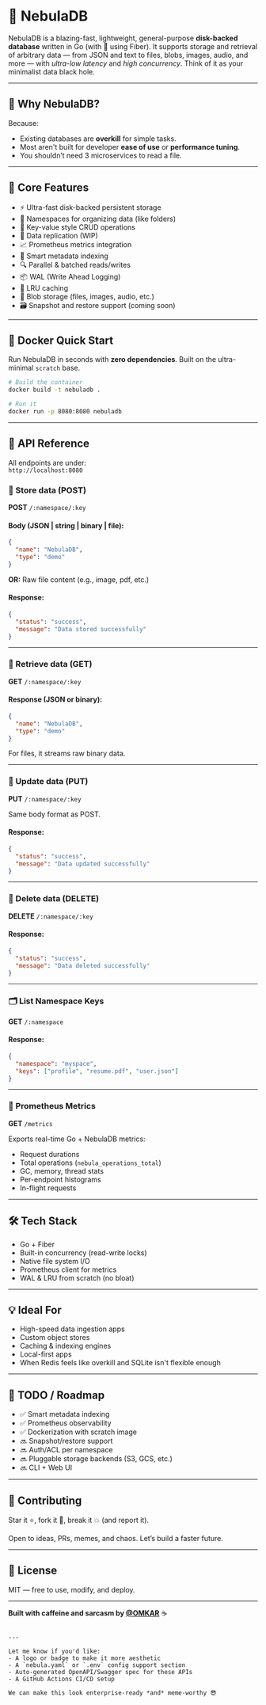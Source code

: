# 🌌 NebulaDB

NebulaDB is a blazing-fast, lightweight, general-purpose **disk-backed database** written in Go (with 🧠 using Fiber). It supports storage and retrieval of arbitrary data — from JSON and text to files, blobs, images, audio, and more — with *ultra-low latency* and *high concurrency*. Think of it as your minimalist data black hole.

---

## 🚀 Why NebulaDB?

Because:

- Existing databases are **overkill** for simple tasks.
- Most aren't built for developer **ease of use** or **performance tuning**.
- You shouldn’t need 3 microservices to read a file.

---

## 🧠 Core Features

- ⚡ Ultra-fast disk-backed persistent storage
- 📁 Namespaces for organizing data (like folders)
- 🔐 Key-value style CRUD operations
- 🔁 Data replication (WIP)
- 📈 Prometheus metrics integration
- 🔄 Smart metadata indexing
- 🔍 Parallel & batched reads/writes
- 📦 WAL (Write Ahead Logging)
- 🧊 LRU caching
- 📎 Blob storage (files, images, audio, etc.)
- 🗃️ Snapshot and restore support (coming soon)

---

## 🐳 Docker Quick Start

Run NebulaDB in seconds with **zero dependencies**. Built on the ultra-minimal `scratch` base.

```bash
# Build the container
docker build -t nebuladb .

# Run it
docker run -p 8080:8080 nebuladb
```

---

## 📡 API Reference

All endpoints are under:  
`http://localhost:8080`

### 🔸 Store data (POST)

**POST** `/:namespace/:key`

#### Body (JSON | string | binary | file):
```json
{
  "name": "NebulaDB",
  "type": "demo"
}
```

**OR:** Raw file content (e.g., image, pdf, etc.)

#### Response:
```json
{
  "status": "success",
  "message": "Data stored successfully"
}
```

---

### 🔹 Retrieve data (GET)

**GET** `/:namespace/:key`

#### Response (JSON or binary):
```json
{
  "name": "NebulaDB",
  "type": "demo"
}
```

For files, it streams raw binary data.

---

### 🔸 Update data (PUT)

**PUT** `/:namespace/:key`

Same body format as POST.

#### Response:
```json
{
  "status": "success",
  "message": "Data updated successfully"
}
```

---

### 🔻 Delete data (DELETE)

**DELETE** `/:namespace/:key`

#### Response:
```json
{
  "status": "success",
  "message": "Data deleted successfully"
}
```

---

### 🗂️ List Namespace Keys

**GET** `/:namespace`

#### Response:
```json
{
  "namespace": "myspace",
  "keys": ["profile", "resume.pdf", "user.json"]
}
```

---

### 🧪 Prometheus Metrics

**GET** `/metrics`

Exports real-time Go + NebulaDB metrics:

- Request durations
- Total operations (`nebula_operations_total`)
- GC, memory, thread stats
- Per-endpoint histograms
- In-flight requests

---

## 🛠 Tech Stack

- Go + Fiber
- Built-in concurrency (read-write locks)
- Native file system I/O
- Prometheus client for metrics
- WAL & LRU from scratch (no bloat)

---

## 💡 Ideal For

- High-speed data ingestion apps
- Custom object stores
- Caching & indexing engines
- Local-first apps
- When Redis feels like overkill and SQLite isn't flexible enough

---

## 📌 TODO / Roadmap

- ✅ Smart metadata indexing
- ✅ Prometheus observability
- ✅ Dockerization with scratch image
- 🔜 Snapshot/restore support
- 🔜 Auth/ACL per namespace
- 🔜 Pluggable storage backends (S3, GCS, etc.)
- 🔜 CLI + Web UI

---

## 🙌 Contributing

Star it ⭐, fork it 🍴, break it 💥 (and report it).

Open to ideas, PRs, memes, and chaos. Let’s build a faster future.

---

## 📄 License

MIT — free to use, modify, and deploy.

---

**Built with caffeine and sarcasm by [@OMKAR](https://github.com/Omkaarr1)** ☕
```

---

Let me know if you'd like:
- A logo or badge to make it more aesthetic
- A `nebula.yaml` or `.env` config support section
- Auto-generated OpenAPI/Swagger spec for these APIs
- A GitHub Actions CI/CD setup

We can make this look enterprise-ready *and* meme-worthy 😎
